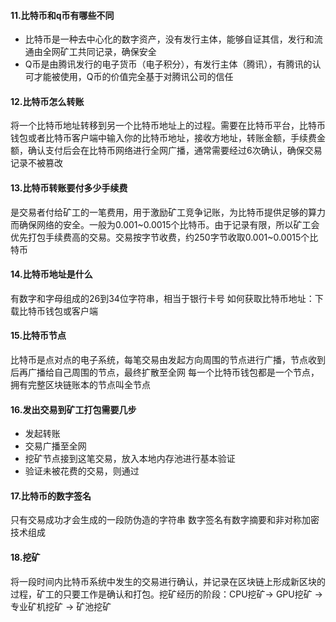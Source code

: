 #### 11.比特币和q币有哪些不同
- 比特币是一种去中心化的数字资产，没有发行主体，能够自证其信，发行和流通由全网矿工共同记录，确保安全
- Q币是由腾讯发行的电子货币（电子积分），有发行主体（腾讯），有腾讯的认可才能被使用，Q币的价值完全基于对腾讯公司的信任

#### 12.比特币怎么转账
将一个比特币地址转移到另一个比特币地址上的过程。需要在比特币平台，比特币钱包或者比特币客户端中输入你的比特币地址，接收方地址，转账金额，手续费金额，确认支付后会在比特币网络进行全网广播，通常需要经过6次确认，确保交易记录不被篡改


#### 13.比特币转账要付多少手续费
是交易者付给矿工的一笔费用，用于激励矿工竞争记账，为比特币提供足够的算力而确保网络的安全。一般为0.001~0.0015个比特币。由于记录有限，所以矿工会优先打包手续费高的交易。交易按字节收费，约250字节收取0.001~0.0015个比特币

#### 14.比特币地址是什么
有数字和字母组成的26到34位字符串，相当于银行卡号
如何获取比特币地址：下载比特币钱包或客户端

#### 15.比特币节点
比特币是点对点的电子系统，每笔交易由发起方向周围的节点进行广播，节点收到后再广播给自己周围的节点，最终扩散至全网
每一个比特币钱包都是一个节点，拥有完整区块链账本的节点叫全节点

#### 16.发出交易到矿工打包需要几步
- 发起转账
- 交易广播至全网
- 挖矿节点接到这笔交易，放入本地内存池进行基本验证
- 验证未被花费的交易，则通过

#### 17.比特币的数字签名
只有交易成功才会生成的一段防伪造的字符串
数字签名有数字摘要和非对称加密技术组成

#### 18.挖矿
将一段时间内比特币系统中发生的交易进行确认，并记录在区块链上形成新区块的过程，矿工的只要工作是确认和打包。挖矿经历的阶段：CPU挖矿-> GPU挖矿 -> 专业矿机挖矿 -> 矿池挖矿



